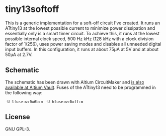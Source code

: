 # tiny13softoff
This is a generic implementation for a soft-off circuit I've created. It runs
an ATtiny13 at the lowest possible current to minimize power dissipation and
essentially only is a smart timer circuit. To achieve this, it runs at the
lowest possible internal clock speed, 500 Hz kHz (128 kHz with a clock division
factor of 1/256), uses power saving modes and disables all unneeded digital
input buffers. In this configuration, it runs at about 75µA at 5V and at about
50µA at 2.7V.

## Schematic
The schematic has been drawn with Altium CircuitMaker and [is also available at
Altium Vault](https://workspace.circuitmaker.com/Projects/Details/johndoe31415/softoff).
Fuses of the ATtiny13 need to be programmed in the following way:

```-U lfuse:w:0x6b:m -U hfuse:w:0xff:m```

## License
GNU GPL-3.
